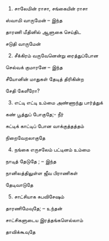 

1. சாலேமின் ராசா, சங்கையின் ராசா

ஸ்வாமி வாருமேன் – இந்த

தாரணி மீதினில் ஆளுகை செய்திட

சடுதி வாருமேன்

2. சீக்கிரம் வருவேனென்று ரைத்துப்போன

செல்வக் குமாரனே – இந்த

சீயோனின் மாதுகள் தேடித் திரிகின்ற

சேதி கேளீரோ?

3. எட்டி எட்டி உம்மை அண்ணாந்து பார்த்துக்

கண் பூத்துப் போகுதே;- நீர்

சுட்டிக் காட்டிப் போன வாக்குத்தத்தம்

நிறைவேறலாகுதே

4. நங்கை எருசலேம் பட்டினம் உம்மை

நாடித் தேடுதே ; – இந்த

நானிலத்திலுள்ள ஜீவ பிராணிகள்

தேடிவாடுதே

5. சாட்சியாக சுபவிசேஷம்

தாரணிமேவுதே; – உந்தன்

சாட்சிகளுடைய இரத்தங்களெல்லாம்

தாவிக்கூவுதே


